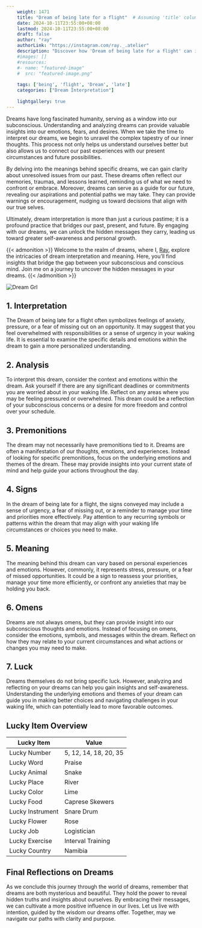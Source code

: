```yaml
---
    weight: 1471
    title: "Dream of being late for a flight"  # Assuming 'title' column exists
    date: 2024-10-11T23:55:00+08:00
    lastmod: 2024-10-11T23:55:00+08:00
    draft: false
    author: "ray"
    authorLink: "https://instagram.com/ray._.atelier"
    description: "Discover how 'Dream of being late for a flight' can interpret your future and uncover its significant meanings in your life."
    #images: []
    #resources:
    #- name: "featured-image"
    #  src: "featured-image.png"
    
    tags: ['being', 'flight', 'Dream', 'late']
    categories: ["Dream Interpretation"]
    
    lightgallery: true
---
```

    
Dreams have long fascinated humanity, serving as a window into our subconscious. Understanding and analyzing dreams can provide valuable insights into our emotions, fears, and desires. When we take the time to interpret our dreams, we begin to unravel the complex tapestry of our inner thoughts. This process not only helps us understand ourselves better but also allows us to connect our past experiences with our present circumstances and future possibilities.

By delving into the meanings behind specific dreams, we can gain clarity about unresolved issues from our past. These dreams often reflect our memories, traumas, and lessons learned, reminding us of what we need to confront or embrace. Moreover, dreams can serve as a guide for our future, revealing our aspirations and potential paths we may take. They can provide warnings or encouragement, nudging us toward decisions that align with our true selves.

Ultimately, dream interpretation is more than just a curious pastime; it is a profound practice that bridges our past, present, and future. By engaging with our dreams, we can unlock the hidden messages they carry, leading us toward greater self-awareness and personal growth.

{{< admonition >}}
Welcome to the realm of dreams, where I, [Ray](https://instagram.com/ray._.atelier), explore the intricacies of dream interpretation and meaning. Here, you’ll find insights that bridge the gap between your subconscious and conscious mind. Join me on a journey to uncover the hidden messages in your dreams.
{{< /admonition >}}

![Dream Grl](https://cdn.pixabay.com/photo/2017/11/02/03/35/gothic-2910057_1280.jpg "Dream Grl")

## 1. Interpretation
 The Dream of being late for a flight often symbolizes feelings of anxiety, pressure, or a fear of missing out on an opportunity. It may suggest that you feel overwhelmed with responsibilities or a sense of urgency in your waking life. It is essential to examine the specific details and emotions within the dream to gain a more personalized understanding.

## 2. Analysis
 To interpret this dream, consider the context and emotions within the dream. Ask yourself if there are any significant deadlines or commitments you are worried about in your waking life. Reflect on any areas where you may be feeling pressured or overwhelmed. This dream could be a reflection of your subconscious concerns or a desire for more freedom and control over your schedule.

## 3. Premonitions
 The dream may not necessarily have premonitions tied to it. Dreams are often a manifestation of our thoughts, emotions, and experiences. Instead of looking for specific premonitions, focus on the underlying emotions and themes of the dream. These may provide insights into your current state of mind and help guide your actions throughout the day.

## 4. Signs
 In the dream of being late for a flight, the signs conveyed may include a sense of urgency, a fear of missing out, or a reminder to manage your time and priorities more effectively. Pay attention to any recurring symbols or patterns within the dream that may align with your waking life circumstances or choices you need to make.

## 5. Meaning
 The meaning behind this dream can vary based on personal experiences and emotions. However, commonly, it represents stress, pressure, or a fear of missed opportunities. It could be a sign to reassess your priorities, manage your time more efficiently, or confront any anxieties that may be holding you back.

## 6. Omens
 Dreams are not always omens, but they can provide insight into our subconscious thoughts and emotions. Instead of focusing on omens, consider the emotions, symbols, and messages within the dream. Reflect on how they may relate to your current circumstances and what actions or changes you may need to make.

## 7. Luck
 Dreams themselves do not bring specific luck. However, analyzing and reflecting on your dreams can help you gain insights and self-awareness. Understanding the underlying emotions and themes of your dream can guide you in making better choices and navigating challenges in your waking life, which can potentially lead to more favorable outcomes.

## Lucky Item Overview
| Lucky Item          | Value              |
|---------------|--------------------|
| Lucky Number        | 5, 12, 14, 18, 20, 35  |
| Lucky Word          | Praise |
| Lucky Animal        | Snake |
| Lucky Place         | River     |
| Lucky Color         | Lime     |
| Lucky Food          | Caprese Skewers      |
| Lucky Instrument    | Snare Drum |
| Lucky Flower        | Rose    |
| Lucky Job           | Logistician       |
| Lucky Exercise      | Interval Training  |
| Lucky Country       | Namibia    |


##  Final Reflections on Dreams

As we conclude this journey through the world of dreams, remember that dreams are both mysterious and beautiful. They hold the power to reveal hidden truths and insights about ourselves. By embracing their messages, we can cultivate a more positive influence in our lives. Let us live with intention, guided by the wisdom our dreams offer. Together, may we navigate our paths with clarity and purpose.
